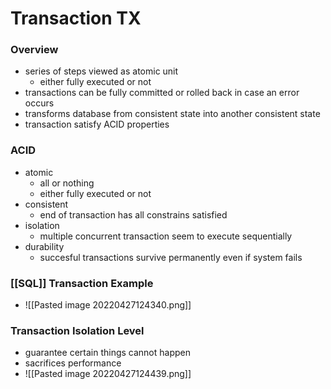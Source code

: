 # Transaction TX
### Overview
+ series of steps viewed as atomic unit
	+ either fully executed or not
+ transactions can be fully committed or rolled back in case an error occurs
+ transforms database from consistent state into another consistent state
+ transaction satisfy ACID properties

### ACID
+ atomic
	+ all or nothing
	+ either fully executed or not
+ consistent
	+ end of transaction has all constrains satisfied
+ isolation
	+ multiple concurrent transaction seem to execute sequentially
+ durability
	+ succesful transactions survive permanently even if system fails

### [[SQL]] Transaction Example
+ ![[Pasted image 20220427124340.png]]

### Transaction Isolation Level
+ guarantee certain things cannot happen
+ sacrifices performance
+ ![[Pasted image 20220427124439.png]]
